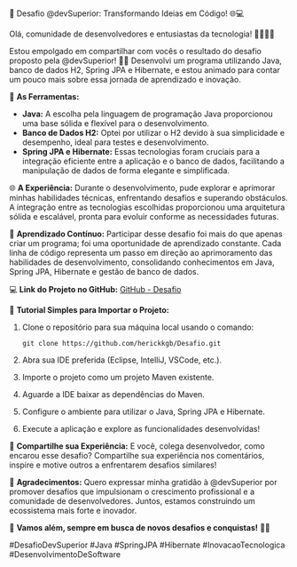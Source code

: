 🚀 Desafio @devSuperior: Transformando Ideias em Código! 🌐💻

Olá, comunidade de desenvolvedores e entusiastas da tecnologia! 👩‍💻👨‍💻

Estou empolgado em compartilhar com vocês o resultado do desafio proposto pela @devSuperior! 🚀✨ Desenvolvi um programa utilizando Java, banco de dados H2, Spring JPA e Hibernate, e estou animado para contar um pouco mais sobre essa jornada de aprendizado e inovação.

🔧 **As Ferramentas:**
- **Java:** A escolha pela linguagem de programação Java proporcionou uma base sólida e flexível para o desenvolvimento.
- **Banco de Dados H2:** Optei por utilizar o H2 devido à sua simplicidade e desempenho, ideal para testes e desenvolvimento.
- **Spring JPA e Hibernate:** Essas tecnologias foram cruciais para a integração eficiente entre a aplicação e o banco de dados, facilitando a manipulação de dados de forma elegante e simplificada.

🌐 **A Experiência:**
Durante o desenvolvimento, pude explorar e aprimorar minhas habilidades técnicas, enfrentando desafios e superando obstáculos. A integração entre as tecnologias escolhidas proporcionou uma arquitetura sólida e escalável, pronta para evoluir conforme as necessidades futuras.

🚀 **Aprendizado Contínuo:**
Participar desse desafio foi mais do que apenas criar um programa; foi uma oportunidade de aprendizado constante. Cada linha de código representa um passo em direção ao aprimoramento das habilidades de desenvolvimento, consolidando conhecimentos em Java, Spring JPA, Hibernate e gestão de banco de dados.

💻 **Link do Projeto no GitHub:** [GitHub - Desafio](https://github.com/herickkgb/Desafio)

📌 **Tutorial Simples para Importar o Projeto:**
1. Clone o repositório para sua máquina local usando o comando:
   ```
   git clone https://github.com/herickkgb/Desafio.git
   ```

2. Abra sua IDE preferida (Eclipse, IntelliJ, VSCode, etc.).

3. Importe o projeto como um projeto Maven existente.

4. Aguarde a IDE baixar as dependências do Maven.

5. Configure o ambiente para utilizar o Java, Spring JPA e Hibernate.

6. Execute a aplicação e explore as funcionalidades desenvolvidas!

💬 **Compartilhe sua Experiência:**
E você, colega desenvolvedor, como encarou esse desafio? Compartilhe sua experiência nos comentários, inspire e motive outros a enfrentarem desafios similares!

🙏 **Agradecimentos:**
Quero expressar minha gratidão à @devSuperior por promover desafios que impulsionam o crescimento profissional e a comunidade de desenvolvedores. Juntos, estamos construindo um ecossistema mais forte e inovador.

🚀 **Vamos além, sempre em busca de novos desafios e conquistas!** 💪🌟

#DesafioDevSuperior #Java #SpringJPA #Hibernate #InovacaoTecnologica #DesenvolvimentoDeSoftware
